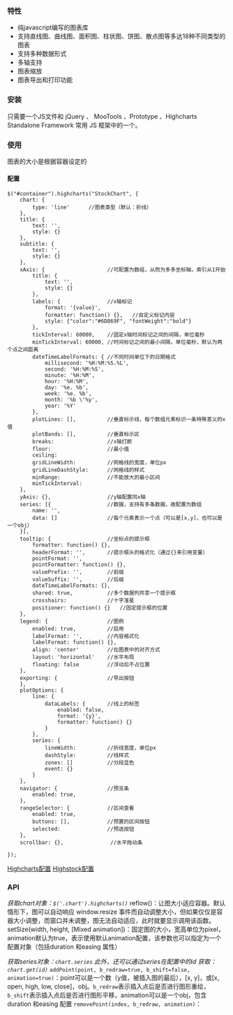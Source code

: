 ### 特性
+ 纯javascript编写的图表库
+ 支持直线图、曲线图、面积图、柱状图、饼图、散点图等多达18种不同类型的图表
+ 支持多种数据形式
+ 多轴支持
+ 图表缩放
+ 图表导出和打印功能

### 安装
只需要一个JS文件和 jQuery 、 MooTools 、Prototype 、Highcharts Standalone Framework 常用 JS 框架中的一个。

### 使用
图表的大小是根据容器设定的

#### 配置
```
$("#container").highcharts("StockChart", {
    chart: {
        type: 'line'      //图表类型（默认：折线）
    },
    title: {
        text: '',
        style: {}
    },
    subtitle: {
        text: '',
        style: {}
    },
    xAxis: {                    //可配置为数组，从而为多多坐标轴，索引从1开始
        title: {
            text: '',
            style: {}
        },
        labels: {               //x轴标记
            format: '{value}',
            formatter: function() {},   //自定义标记内容
            style: {"color":"#6D869F", "fontWeight":"bold"}
        },
        tickInterval: 60000,    //固定x轴时间标记之间的间隔，单位毫秒
        minTickInterval: 60000, //时间标记之间的最小间隔，单位毫秒，默认为两个点之间距离
        dateTimeLabelFormats: { //不同时间单位下的日期格式
			millisecond: '%H:%M:%S.%L',
			second: '%H:%M:%S',
			minute: '%H:%M',
			hour: '%H:%M',
			day: '%e. %b',
			week: '%e. %b',
			month: '%b \'%y',
			year: '%Y'
		},
        plotLines: [],          //垂直标示线，每个数组元素标识一条特殊意义的x值
        plotBands: [],          //垂直标示区
        breaks:                 //x轴打断
        floor:                  //最小值
        ceiling:
        gridLineWidth:          //网格线的宽度，单位px
        gridLineDashStyle:      //网格线的样式
        minRange:               //不能放大的最小区间
        minTickInterval:
    },
    yAxis: {},                  //y轴配置同x轴
    series: [{                  //数据，支持有多条数据，故配置为数组
        name: '',
        data: []                //每个元素表示一个点（可以是[x,y]，也可以是一个obj）
    }],
    tooltip: {                  //坐标点的提示框
        formatter: function() {},
        headerFormat: '',       //提示框头的格式化（通过{}来引用变量）
        pointFormat: '',
        pointFormatter: function() {},
        valuePrefix: '',        //前缀
        valueSuffix: '',        //后缀
        dateTimeLabelFormats: {},
        shared: true,           //多个数据列共享一个提示框
        crosshairs:             //十字准星
        positioner: function() {}   //固定提示框的位置
    },
    legend: {                   //图例
        enabled: true,          //启用
        labelFormat: '',        //内容格式化
        labelFormat: function() {},
        align: 'center'         //在图表中的对齐方式
        layout: 'horizontal'    //水平布局
        floating: false         //浮动后不占位置
    },
    exporting: {                //导出按钮
    },
    plotOptions: {
        line: {
            dataLabels: {       //线上的标签
                enabled: false,
                format: '{y}',
                formatter: function() {}
            }
        },
        series: {
            lineWidth:          //折线宽度，单位px
            dashStyle:          //线样式
            zones: []           //分段显色
            event: {}
        }
    },
    navigator: {                //预览条
        enabled: true,
    },
    rangeSelector: {            //区间查看
        enabled: true,
        buttons: [],            //预置的区间按钮
        selected:               //预选按钮
    },
    scrollbar: {},               //水平拖动条

});
```
[Highcharts配置](http://www.hcharts.cn/api/index.php)
[Highstock配置](http://www.hcharts.cn/api/highstock.php)

### API
*获取chart对象：`$('.chart').highcharts()`*
reflow()：让图大小适应容器。默认情形下，图可以自动响应 window.resize 事件而自动调整大小，但如果仅仅是容器大小调整，而窗口并未调整，图无法自动适应，此时就要显示调用该函数。
setSize(width, height, [Mixed animation])：固定图的大小，宽高单位为pixel，animation默认为true，表示使用默认animation配置，该参数也可以指定为一个配置对象（包括duration 和easing 属性）

*获取series对象：`chart.series`*
*此外，还可以通过series在配置中的id 获取：`chart.get(id)`*
`addPoint(point, b_redraw=true, b_shift=false, animation=true)`：point可以是一个数（y值，被插入图的最后），[x, y]，或[x, open, high, low, close]，obj。`b_redraw`表示插入点后是否进行图形重绘，`b_shift`表示插入点后是否进行图形平移，animation可以是一个obj，包含duration 和easing 配置
`removePoint(index, b_redraw, animation)`：
